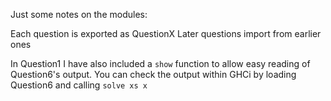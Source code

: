 Just some notes on the modules:

Each question is exported as QuestionX
Later questions import from earlier ones

In Question1 I have also included a `show` function to allow easy reading of Question6's output.
You can check the output within GHCi by loading Question6 and calling `solve xs x`